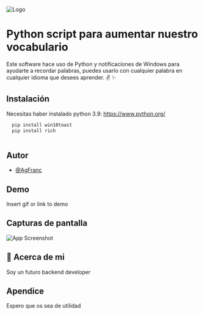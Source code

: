 
![Logo](https://dev-to-uploads.s3.amazonaws.com/uploads/articles/th5xamgrr6se0x5ro4g6.png)


# Python script para aumentar nuestro vocabulario 

Este software hace uso de Python y notificaciones de Windows para ayudarte a recordar palabras, puedes usarlo con cualquier palabra en cualquier idioma que desees aprender. ✌ ✨





## Instalación

Necesitas haber instalado python 3.9:  https://www.python.org/

```bash
  pip install win10toast
  pip install rich 
 
```
        
## Autor

- [@AgFranc](https://github.com/AgFranc)


## Demo

Insert gif or link to demo


## Capturas de pantalla

![App Screenshot](https://via.placeholder.com/468x300?text=App+Screenshot+Here)


## 🚀 Acerca de mi
Soy un futuro backend developer


## Apendice

Espero que os sea de utilidad

